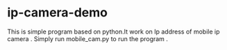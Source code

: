 # ip-camera-demo

This is simple program based on python.It work on Ip address of mobile ip camera .
Simply run mobile_cam.py to run the program .
